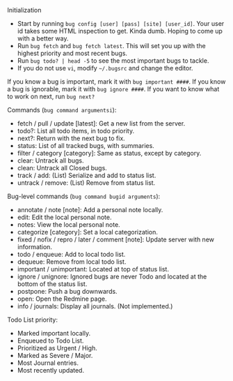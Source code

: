Initialization

* Start by running `bug config [user] [pass] [site] [user_id]`. Your user id takes some HTML inspection to get. Kinda dumb. Hoping to come up with a better way.
* Run `bug fetch` and `bug fetch latest`. This will set you up with the highest priority and most recent bugs.
* Run `bug todo? | head -5` to see the most important bugs to tackle.
* If you do not use `vi`, modify `~/.bugsrc` and change the editor.

If you know a bug is important, mark it with `bug important ####`.
If you know a bug is ignorable, mark it with `bug ignore ####`.
If you want to know what to work on next, run `bug next?`

Commands (`bug command argumentsi`):

* fetch / pull / update [latest]: Get a new list from the server.
* todo?: List all todo items, in todo priority.
* next?: Return with the next bug to fix.
* status: List of all tracked bugs, with summaries.
* filter / category [category]: Same as status, except by category.
* clear: Untrack all bugs.
* clean: Untrack all Closed bugs.
* track / add: (List) Serialize and add to status list.
* untrack / remove: (List) Remove from status list.

Bug-level commands (`bug command bugid arguments`):

* annotate / note [note]: Add a personal note locally.
* edit: Edit the local personal note.
* notes: View the local personal note.
* categorize [category]: Set a local categorization.
* fixed / nofix / repro / later / comment [note]: Update server with new information.
* todo / enqueue: Add to local todo list.
* dequeue: Remove from local todo list.
* important / unimportant: Located at top of status list.
* ignore / unignore: Ignored bugs are never Todo and located at the bottom of the status list.
* postpone: Push a bug downwards.
* open: Open the Redmine page.
* info / journals: Display all journals. (Not implemented.)

Todo List priority:

* Marked important locally.
* Enqueued to Todo List.
* Prioritized as Urgent / High.
* Marked  as Severe / Major.
* Most Journal entries.
* Most recently updated.
